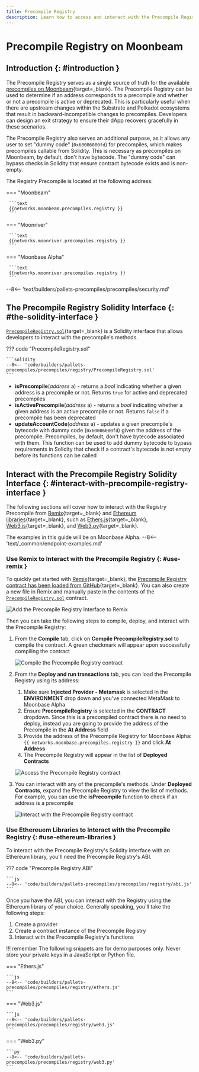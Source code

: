 ```yaml
---
title: Precompile Registry
description: Learn how to access and interact with the Precompile Registry on Moonbeam, which can be used to check if a given address is a precompile and if it is supported.
---
```


# Precompile Registry on Moonbeam

## Introduction {: #introduction }

The Precompile Registry serves as a single source of truth for the available [precompiles on Moonbeam](/builders/pallets-precompiles/precompiles/overview){target=\_blank}. The Precompile Registry can be used to determine if an address corresponds to a precompile and whether or not a precompile is active or deprecated. This is particularly useful when there are upstream changes within the Substrate and Polkadot ecosystems that result in backward-incompatible changes to precompiles. Developers can design an exit strategy to ensure their dApp recovers gracefully in these scenarios.

The Precompile Registry also serves an additional purpose, as it allows any user to set "dummy code" (`0x60006000fd`) for precompiles, which makes precompiles callable from Solidity. This is necessary as precompiles on Moonbeam, by default, don't have bytecode. The "dummy code" can bypass checks in Solidity that ensure contract bytecode exists and is non-empty.

The Registry Precompile is located at the following address:

=== "Moonbeam"

     ```text
     {{networks.moonbeam.precompiles.registry }}
     ```

=== "Moonriver"

     ```text
     {{networks.moonriver.precompiles.registry }}
     ```

=== "Moonbase Alpha"

     ```text
     {{networks.moonriver.precompiles.registry }}
     ```

--8<-- 'text/builders/pallets-precompiles/precompiles/security.md'

## The Precompile Registry Solidity Interface {: #the-solidity-interface }

[`PrecompileRegistry.sol`](https://github.com/moonbeam-foundation/moonbeam/blob/master/precompiles/precompile-registry/PrecompileRegistry.sol){target=\_blank} is a Solidity interface that allows developers to interact with the precompile's methods.

??? code "PrecompileRegistry.sol"

    ```solidity
    --8<-- 'code/builders/pallets-precompiles/precompiles/registry/PrecompileRegistry.sol'
    ```

- **isPrecompile**(*address* a) - returns a *bool* indicating whether a given address is a precompile or not. Returns `true` for active and deprecated precompiles
- **isActivePrecompile**(*address* a) - returns a *bool* indicating whether a given address is an active precompile or not. Returns `false` if a precompile has been deprecated
- **updateAccountCode**(*address* a) - updates a given precompile's bytecode with dummy code (`0x60006000fd`) given the address of the precompile. Precompiles, by default, don't have bytecode associated with them. This function can be used to add dummy bytecode to bypass requirements in Solidity that check if a contract's bytecode is not empty before its functions can be called

## Interact with the Precompile Registry Solidity Interface {: #interact-with-precompile-registry-interface }

The following sections will cover how to interact with the Registry Precompile from [Remix](/builders/build/eth-api/dev-env/remix){target=\_blank} and [Ethereum libraries](/builders/build/eth-api/libraries/){target=\_blank}, such as [Ethers.js](/builders/build/eth-api/libraries/ethersjs){target=\_blank}, [Web3.js](/builders/build/eth-api/libraries/web3js){target=\_blank}, and [Web3.py](/builders/build/eth-api/libraries/web3py){target=\_blank}.

The examples in this guide will be on Moonbase Alpha.
--8<-- 'text/_common/endpoint-examples.md'

### Use Remix to Interact with the Precompile Registry {: #use-remix }

To quickly get started with [Remix](/builders/build/eth-api/dev-env/remix){target=\_blank}, the [Precompile Registry contract has been loaded from GitHub](https://remix.ethereum.org/#url=https://github.com/moonbeam-foundation/moonbeam/blob/master/precompiles/precompile-registry/PrecompileRegistry.sol){target=\_blank}. You can also create a new file in Remix and manually paste in the contents of the [`PrecompileRegistry.sol`](#the-solidity-interface) contract.

![Add the Precompile Registry Interface to Remix](/images/builders/pallets-precompiles/precompiles/registry/registry-1.webp)

Then you can take the following steps to compile, deploy, and interact with the Precompile Registry:

1. From the **Compile** tab, click on **Compile PrecompileRegistry.sol** to compile the contract.  A green checkmark will appear upon successfully compiling the contract

    ![Compile the Precompile Registry contract](/images/builders/pallets-precompiles/precompiles/registry/registry-2.webp)

2. From the **Deploy and run transactions** tab, you can load the Precompile Registry using its address:

    1. Make sure **Injected Provider - Metamask** is selected in the **ENVIRONMENT** drop down and you've connected MetaMask to Moonbase Alpha
    2. Ensure **PrecompileRegistry** is selected in the **CONTRACT** dropdown. Since this is a precompiled contract there is no need to deploy, instead you are going to provide the address of the Precompile in the **At Address** field
    3. Provide the address of the Precompile Registry for Moonbase Alpha: `{{ networks.moonbase.precompiles.registry }}` and click **At Address**
    4. The Precompile Registry will appear in the list of **Deployed Contracts**

    ![Access the Precompile Registry contract](/images/builders/pallets-precompiles/precompiles/registry/registry-3.webp)

3. You can interact with any of the precompile's methods. Under **Deployed Contracts**, expand the Precompile Registry to view the list of methods. For example, you can use the **isPrecompile** function to check if an address is a precompile

    ![Interact with the Precompile Registry contract](/images/builders/pallets-precompiles/precompiles/registry/registry-4.webp)

### Use Ethereuem Libraries to Interact with the Precompile Registry {: #use-ethereum-libraries }

To interact with the Precompile Registry's Solidity interface with an Ethereum library, you'll need the Precompile Registry's ABI.

??? code "Precompile Registry ABI"

    ```js
    --8<-- 'code/builders/pallets-precompiles/precompiles/registry/abi.js'
    ```

Once you have the ABI, you can interact with the Registry using the Ethereum library of your choice. Generally speaking, you'll take the following steps:

1. Create a provider
2. Create a contract instance of the Precompile Registry
3. Interact with the Precompile Registry's functions

!!! remember
    The following snippets are for demo purposes only. Never store your private keys in a JavaScript or Python file.

=== "Ethers.js"

    ```js
    --8<-- 'code/builders/pallets-precompiles/precompiles/registry/ethers.js'
    ```

=== "Web3.js"

    ```js
    --8<-- 'code/builders/pallets-precompiles/precompiles/registry/web3.js'
    ```

=== "Web3.py"

    ```py
    --8<-- 'code/builders/pallets-precompiles/precompiles/registry/web3.py'
    ```
